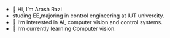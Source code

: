 - 👋 Hi, I’m Arash Razi
-  studing EE,majoring in control engineering at IUT univercity.
- 👀 I’m interested in AI, computer vision and control systems.
- 🌱 I’m currently learning Computer vision.

